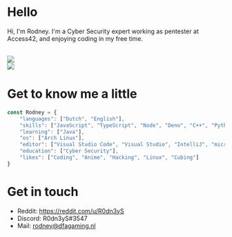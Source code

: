 # Hello

Hi, I'm Rodney. I'm a Cyber Security expert working as pentester at Access42, and enjoying coding in my free time.

<br>

<img align="center" src="https://github-readme-stats.vercel.app/api?username=r0dn3ys&show_icons=true&theme=midnight-purple" />

<br>

<img align="center" src="https://github-readme-stats.vercel.app/api/top-langs/?username=anuraghazra&theme=midnight-purple" />

# Get to know me a little
```js
const Rodney = {
    "languages": ["Dutch", "English"],
    "skills": ["JavaScript", "TypeScript", "Node", "Deno", "C++", "Python", "bash", "Ruby"],
    "learning": ["Java"],
    "os": ["Arch Linux"],
    "editor": ["Visual Studio Code", "Visual Studio", "IntelliJ", "micro"]
    "education": ["Cyber Security"],
    "likes": ["Coding", "Anime", "Hacking", "Linux", "Cubing"]
}
```


# Get in touch
* Reddit: https://reddit.com/u/R0dn3yS
* Discord: R0dn3yS#3547
* Mail: rodney@dfagaming.nl
